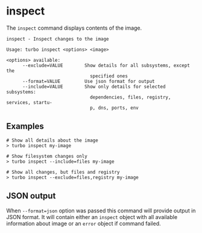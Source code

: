 # inspect

The `inspect` command displays contents of the image.

```
inspect - Inspect changes to the image

Usage: turbo inspect <options> <image>

<options> available:
      --exclude=VALUE        Show details for all subsystems, except the
                               specified ones
      --format=VALUE         Use json format for output
      --include=VALUE        Show only details for selected subsystems:
                               dependencies, files, registry, services, startu-
                               p, dns, ports, env
```

## Examples

```
# Show all details about the image
> turbo inspect my-image

# Show filesystem changes only
> turbo inspect --include=files my-image

# Show all changes, but files and registry
> turbo inspect --exclude=files,registry my-image
```

## JSON output

When `--format=json` option was passed this command will provide output in JSON format. It will contain either an `inspect` object with all available information about image or an `error` object if command failed.